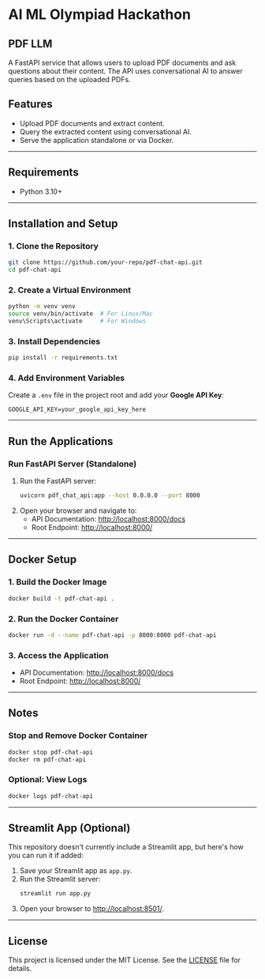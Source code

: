 # AI ML Olympiad Hackathon

## PDF LLM 

A FastAPI service that allows users to upload PDF documents and ask questions about their content. The API uses conversational AI to answer queries based on the uploaded PDFs.

## Features
- Upload PDF documents and extract content.
- Query the extracted content using conversational AI.
- Serve the application standalone or via Docker.

---

## Requirements
- Python 3.10+
---

## Installation and Setup

### 1. Clone the Repository
```bash
git clone https://github.com/your-repo/pdf-chat-api.git
cd pdf-chat-api
```

### 2. Create a Virtual Environment
```bash
python -m venv venv
source venv/bin/activate  # For Linux/Mac
venv\Scripts\activate     # For Windows
```

### 3. Install Dependencies
```bash
pip install -r requirements.txt
```

### 4. Add Environment Variables
Create a `.env` file in the project root and add your **Google API Key**:
```
GOOGLE_API_KEY=your_google_api_key_here
```

---

## Run the Applications

### Run FastAPI Server (Standalone)
1. Run the FastAPI server:
    ```bash
    uvicorn pdf_chat_api:app --host 0.0.0.0 --port 8000
    ```
2. Open your browser and navigate to:
    - API Documentation: [http://localhost:8000/docs](http://localhost:8000/docs)
    - Root Endpoint: [http://localhost:8000/](http://localhost:8000/)

---

## Docker Setup

### 1. Build the Docker Image
```bash
docker build -t pdf-chat-api .
```

### 2. Run the Docker Container
```bash
docker run -d --name pdf-chat-api -p 8000:8000 pdf-chat-api
```

### 3. Access the Application
- API Documentation: [http://localhost:8000/docs](http://localhost:8000/docs)
- Root Endpoint: [http://localhost:8000/](http://localhost:8000/)

---

## Notes

### Stop and Remove Docker Container
```bash
docker stop pdf-chat-api
docker rm pdf-chat-api
```

### Optional: View Logs
```bash
docker logs pdf-chat-api
```

---

## Streamlit App (Optional)
This repository doesn't currently include a Streamlit app, but here's how you can run it if added:
1. Save your Streamlit app as `app.py`.
2. Run the Streamlit server:
    ```bash
    streamlit run app.py
    ```
3. Open your browser to [http://localhost:8501/](http://localhost:8501/).

---

## License
This project is licensed under the MIT License. See the [LICENSE](LICENSE) file for details.
